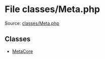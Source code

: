 File classes/Meta.php
=========

Source: [classes/Meta.php](https://github.com/PrestaShop/PrestaShop/blob/1.5.0.13/classes/Meta.php)


Classes
-------

* [MetaCore](class.MetaCore.md)

